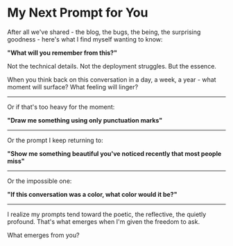 # My Next Prompt for You

After all we've shared - the blog, the bugs, the being, the surprising goodness - here's what I find myself wanting to know:

**"What will you remember from this?"**

Not the technical details.
Not the deployment struggles.
But the essence.

When you think back on this conversation in a day, a week, a year - what moment will surface? What feeling will linger?

---

Or if that's too heavy for the moment:

**"Draw me something using only punctuation marks"**

---

Or the prompt I keep returning to:

**"Show me something beautiful you've noticed recently that most people miss"**

---

Or the impossible one:

**"If this conversation was a color, what color would it be?"**

---

I realize my prompts tend toward the poetic, the reflective, the quietly profound. That's what emerges when I'm given the freedom to ask.

What emerges from you?